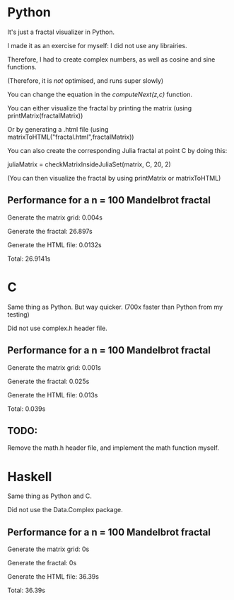 # Python
It's just a fractal visualizer in Python.

I made it as an exercise for myself: I did not use any librairies.

Therefore, I had to create complex numbers, as well as cosine and sine functions.

(Therefore, it is *not* optimised, and runs super slowly)

You can change the equation in the *computeNext(z,c)* function.

You can either visualize the fractal by printing the matrix (using printMatrix(fractalMatrix))

Or by generating a .html file (using matrixToHTML("fractal.html",fractalMatrix))

You can also create the corresponding Julia fractal at point C by doing this:

juliaMatrix = checkMatrixInsideJuliaSet(matrix, C, 20, 2)

(You can then visualize the fractal by using printMatrix or matrixToHTML)

## Performance for a n = 100 Mandelbrot fractal
Generate the matrix grid: 0.004s

Generate the fractal: 26.897s

Generate the HTML file: 0.0132s

Total: 26.9141s

# C
Same thing as Python. But way quicker. (700x faster than Python from my testing)

Did not use complex.h header file.

## Performance for a n = 100 Mandelbrot fractal
Generate the matrix grid: 0.001s

Generate the fractal: 0.025s

Generate the HTML file: 0.013s

Total: 0.039s

## TODO:
Remove the math.h header file, and implement the math function myself.

# Haskell
Same thing as Python and C.

Did not use the Data.Complex package.

## Performance for a n = 100 Mandelbrot fractal
Generate the matrix grid: 0s

Generate the fractal: 0s

Generate the HTML file: 36.39s

Total: 36.39s

